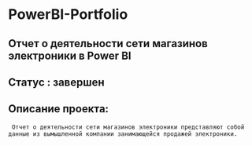 # PowerBI-Portfolio

##       Отчет о деятельности сети магазинов электроники в Power BI

## Статус : завершен

## Описание проекта: 
     Отчет о деятельности сети магазинов электроники представляют собой данные из вымышленной компании занимающейся продажей электроники.  
